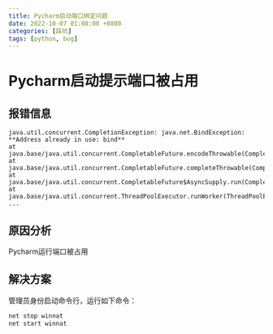 ```yaml
---
title: Pycharm启动端口绑定问题
date: 2022-10-07 01:08:00 +0800
categories: [踩坑]
tags: [python, bug]
---
```

# Pycharm启动提示端口被占用

## 报错信息

```
java.util.concurrent.CompletionException: java.net.BindException: **Address already in use: bind**
at java.base/java.util.concurrent.CompletableFuture.encodeThrowable(CompletableFuture.java:314)
at java.base/java.util.concurrent.CompletableFuture.completeThrowable(CompletableFuture.java:319)
at java.base/java.util.concurrent.CompletableFuture$AsyncSupply.run(CompletableFuture.java:1702)
at java.base/java.util.concurrent.ThreadPoolExecutor.runWorker(ThreadPoolExecutor.java:1128)
...
```



## 原因分析

Pycharm运行端口被占用



## 解决方案

管理员身份启动命令行，运行如下命令：

```bash
net stop winnat
net start winnat
```

